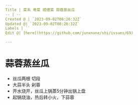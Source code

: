 ```yaml
---
Title | 菜系 粤菜 顺德菜 蒜蓉蒸丝瓜
-- | --
Created @ | `2023-09-02T08:26:32Z`
Updated @| `2023-09-02T08:26:32Z`
Labels | ``
Edit @| [here](https://github.com/junxnone/shi/issues/69)

---
```

# 蒜蓉蒸丝瓜
- 丝瓜两根 切段
- 大蒜半头 剁蓉
- 开水烧开，丝瓜上锅蒸5分钟出锅上盘
- 起锅烧油，热后转小火，下蒜蓉
